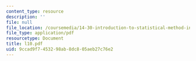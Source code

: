 ```yaml
---
content_type: resource
description: ''
file: null
file_location: /coursemedia/14-30-introduction-to-statistical-method-in-economics-spring-2006/9ccad9f7453298ab8dc805aeb27c76e2_l10.pdf
file_type: application/pdf
resourcetype: Document
title: l10.pdf
uid: 9ccad9f7-4532-98ab-8dc8-05aeb27c76e2
---
```

